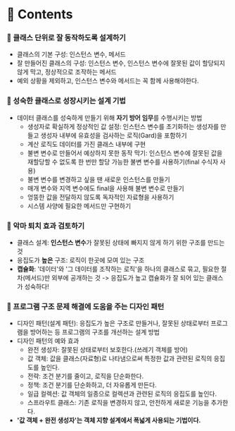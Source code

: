 # 📌 Contents

### 📌 클래스 단위로 잘 동작하도록 설계하기
- 클래스의 기본 구성: 인스턴스 변수, 메서드
- 잘 만들어진 클래스의 구성: 인스턴스 변수, 인스턴스 변수에 잘못된 값이 할당되지 않게 막고, 정상적으로 조작하는 메서드
- 예외 상황을 제외하고, 인스턴스 변수와 메서드는 꼭 함께 사용해야한다.

### 📌 성숙한 클래스로 성장시키는 설계 기법
- 데이터 클래스를 성숙하게 만들기 위해 **자기 방어 임무**를 수행시키는 방법
  + 생성자로 확실하게 정상적인 값 설정: 인스턴스 변수를 초기화하는 생성자를 만들고 생성자 내부에 유효성을 검사하는 로직(Gard)을 포함하기
  + 계산 로직도 데이터를 가진 클래스 내부에 구현
  + 불변 변수로 만들어서 예상하지 못한 동작 막기: 인스턴스 변수에 잘못된 값을 재할당할 수 없도록 한 번만 할당 가능한 불변 변수를 사용하기(final 수식자 사용)
  + 불변 변수를 변경하고 싶을 땐 새로운 인스턴스를 만들기
  + 매개 변수와 지역 변수에도 final을 사용해 불변 변수로 만들기
  + 엉뚱한 값을 전달하지 않도록 독자적인 자료형을 사용하기
  + 시스템 사양에 필요한 메서드만 구현하기

### 📌 악마 퇴치 효과 검토하기
- 클래스 설계: **인스턴스 변수**가 잘못된 상태에 빠지지 않게 하기 위한 구조를 만드는 것
- 응집도가 **높은** 구조: 로직이 한곳에 모여 있는 구조
- **캡슐화**: '데이터'와 '그 데이터를 조작하는 로직'을 하나의 클래스로 묶고, 필요한 절차(메서드)만 외부에 공개하는 것
-> 응집도가 높고 캡슐화가 잘 되어 있는 클래스가 성숙하다!

### 📌 프로그램 구조 문제 해결에 도움을 주는 디자인 패턴
- 디자인 패턴(설계 패턴): 응집도가 높은 구조로 만들거나, 잘못된 상태로부터 프로그램을 방어하는 등 프로그램의 구조를 개선하는 설계 방법
- 디자인 패턴의 예와 효과
  + 완전 생성자: 잘못된 상태로부터 보호한다.(쓰레기 객체를 방어)
  + 값 객체: 값을 클래스(자료형)로 나타냄으로써 특정한 값과 관련된 로직의 응집도를 높인다.
  + 전략: 조건 분기를 줄이고, 로직을 단순화한다.
  + 정책: 조건 분기를 단순화하고, 더 자유롭게 만든다.
  + 일급 컬렉션: 값 객체의 일종으로 컬렉션과 관련된 로직의 응집도를 높인다.
  + 스프라우트 클래스: 기존 로직을 변경하지 않고, 안전하게 새로운 기능을 추가한다.
- **'값 객체 + 완전 생성자'는 객체 지향 설계에서 폭넓게 사용되는 기법이다.**
